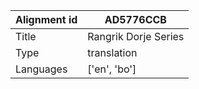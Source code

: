 |Alignment id | AD5776CCB
| --- | --- 
|Title | Rangrik Dorje Series 
|Type | translation
|Languages | ['en', 'bo']
